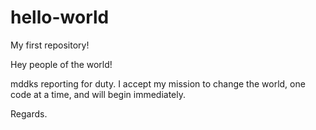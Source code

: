 # hello-world
My first repository!

Hey people of the world!

mddks reporting for duty. I accept my mission to change the world, one code at a time, and will begin immediately.

Regards.
